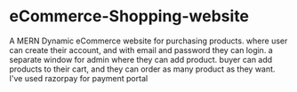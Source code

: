 # eCommerce-Shopping-website
A MERN Dynamic eCommerce website for purchasing products. where user can create their account, and with email and password they can login. a separate window for admin where they can add product. buyer can add products to their cart, and they can order as many product as they want. I've used razorpay for payment portal
